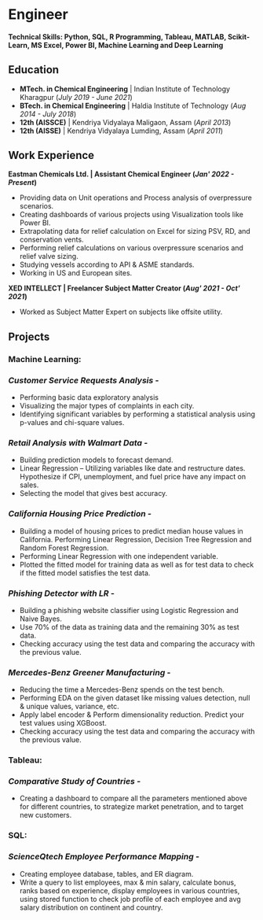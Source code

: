 # Engineer

#### Technical Skills: Python, SQL, R Programming, Tableau, MATLAB, Scikit-Learn, MS Excel, Power BI, Machine Learning and Deep Learning 

## Education
- **MTech. in Chemical Engineering** | Indian Institute of Technology Kharagpur (_July 2019 - June 2021_)								       		
- **BTech. in Chemical Engineering**	| Haldia Institute of Technology (_Aug 2014 - July 2018_)	 			        		
- **12th (AISSCE)** | Kendriya Vidyalaya Maligaon, Assam (_April 2013_)
- **12th (AISSE)** | Kendriya Vidyalaya Lumding, Assam (_April 2011_)

## Work Experience
**Eastman Chemicals Ltd. | Assistant Chemical Engineer (_Jan' 2022 - Present_)**
- Providing data on Unit operations and Process analysis of overpressure scenarios.
- Creating dashboards of various projects using Visualization tools like Power BI.
- Extrapolating data for relief calculation on Excel for sizing PSV, RD, and conservation vents.
- Performing relief calculations on various overpressure scenarios and relief valve sizing.
- Studying vessels according to API & ASME standards.
- Working in US and European sites.

**XED INTELLECT | Freelancer Subject Matter Creator (_Aug' 2021 - Oct' 2021_)**
- Worked as Subject Matter Expert on subjects like offsite utility.

## Projects
### Machine Learning:

### *Customer Service Requests Analysis -*
- Performing basic data exploratory analysis
- Visualizing the major types of complaints in each city.
- Identifying significant variables by performing a statistical analysis using p-values and chi-square values. 

### *Retail Analysis with Walmart Data -*
- Building prediction models to forecast demand.
- Linear Regression – Utilizing variables like date and restructure dates. Hypothesize if CPI, unemployment, and fuel price have any impact on sales.
- Selecting the model that gives best accuracy.

### *California Housing Price Prediction -*
- Building a model of housing prices to predict median house values in California. Performing Linear Regression, Decision Tree Regression and Random Forest Regression.
- Performing Linear Regression with one independent variable.
- Plotted the fitted model for training data as well as for test data to check if the fitted model satisfies the test data.

### *Phishing Detector with LR -*
- Building a phishing website classifier using Logistic Regression and Naive Bayes.
- Use 70% of the data as training data and the remaining 30% as test data.
- Checking accuracy using the test data and comparing the accuracy with the previous value.

### *Mercedes-Benz Greener Manufacturing -*
- Reducing the time a Mercedes-Benz spends on the test bench.
- Performing EDA on the given dataset like missing values detection, null & unique values, variance, etc.
- Apply label encoder & Perform dimensionality reduction. Predict your test values using XGBoost.
- Checking accuracy using the test data and comparing the accuracy with the previous value.


### Tableau:
### *Comparative Study of Countries -*
- Creating a dashboard to compare all the parameters mentioned above for different countries, to strategize market penetration, and to target new customers.


### SQL:
### *ScienceQtech Employee Performance Mapping -*
- Creating employee database, tables, and ER diagram.
- Write a query to list employees, max & min salary, calculate bonus, ranks based on experience, display employees in various countries, using stored function to check job profile of each employee and avg salary distribution on continent and country.
